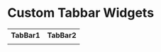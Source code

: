 # Custom Tabbar Widgets

<table align="center">
  <tr>
    <th>TabBar1</th>
    <th>TabBar2</th>
<!--     <th>3_Section_Heading</th> -->
  </tr>
  <tr>
    <td><img src='https://github.com/user-attachments/assets/5e2310d8-560d-46c9-9269-a39100ef0298" width="200"></td>
     <td><img src="https://github.com/user-attachments/assets/6d8c289b-56d0-4de9-8b9f-131e272add2c" width="200"></td>
<!--      <td><img src="https://github.com/user-attachments/assets/f9c6952e-0ecb-4a4d-861e-6a177c76e390" width="200"></td> -->
  </tr>
</table>
<table align="center">
  <tr>
